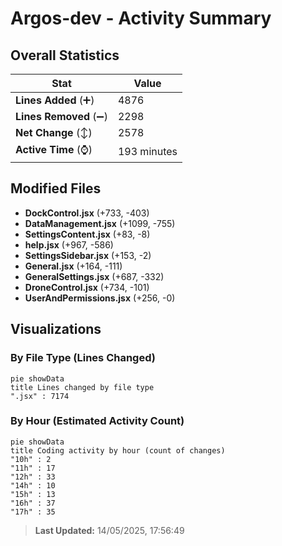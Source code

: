 # Argos-dev - Activity Summary 

## Overall Statistics

| Stat                   | Value                                                             |
| ---------------------- | ----------------------------------------------------------------- |
| **Lines Added** (➕)   | 4876                                          |
| **Lines Removed** (➖) | 2298                                        |
| **Net Change** (↕)    | 2578                |
| **Active Time** (⌚)   | 193 minutes |


## Modified Files
- **DockControl.jsx** (+733, -403)
- **DataManagement.jsx** (+1099, -755)
- **SettingsContent.jsx** (+83, -8)
- **help.jsx** (+967, -586)
- **SettingsSidebar.jsx** (+153, -2)
- **General.jsx** (+164, -111)
- **GeneralSettings.jsx** (+687, -332)
- **DroneControl.jsx** (+734, -101)
- **UserAndPermissions.jsx** (+256, -0)

## Visualizations

### By File Type (Lines Changed)

```mermaid
pie showData
title Lines changed by file type
".jsx" : 7174
```

### By Hour (Estimated Activity Count)

```mermaid
pie showData
title Coding activity by hour (count of changes)
"10h" : 2
"11h" : 17
"12h" : 33
"14h" : 10
"15h" : 13
"16h" : 37
"17h" : 35
```


> **Last Updated:** 14/05/2025, 17:56:49